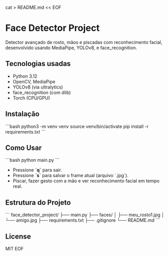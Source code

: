 cat > README.md << EOF
# Face Detector Project 

Detector avançado de rosto, mãos e piscadas com reconhecimento facial, desenvolvido usando MediaPipe, YOLOv8, e face_recognition.

## Tecnologias usadas
- Python 3.12
- OpenCV, MediaPipe
- YOLOv8 (via ultralytics)
- face_recognition (com dlib)
- Torch (CPU/GPU)

## Instalação

\`\`\`bash
python3 -m venv venv
source venv/bin/activate
pip install -r requirements.txt
\`\`\`

## Como Usar

\`\`\`bash
python main.py
\`\`\`

- Pressione **\`q\`** para sair.
- Pressione **\`s\`** para salvar o frame atual (arquivo \`.jpg\`).
- Piscar, fazer gesto com a mão e ver reconhecimento facial em tempo real.

## Estrutura do Projeto

\`\`\`
face_detector_project/
├── main.py
├── faces/
│   ├── meu_rosto1.jpg
│   └── amigo.jpg
├── requirements.txt
├── .gitignore
└── README.md
\`\`\`

## License
MIT
EOF
